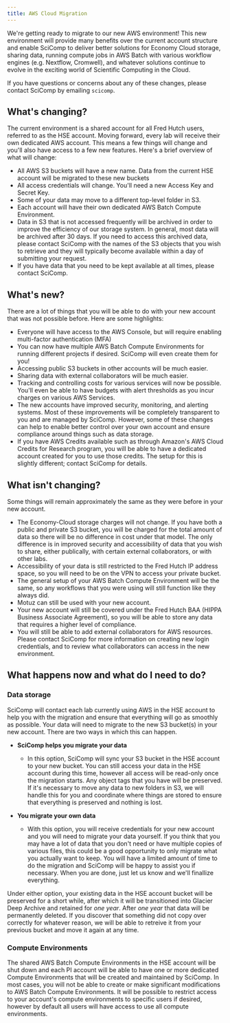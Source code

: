 ```yaml
---
title: AWS Cloud Migration
---
```


We're getting ready to migrate to our new AWS environment!  This new environment will provide many benefits over the current account structure and enable SciComp to deliver better solutions for Economy Cloud storage, sharing data, running compute jobs in AWS Batch with various workflow engines (e.g. Nextflow, Cromwell), and whatever solutions continue to evolve in the exciting world of Scientific Computing in the Cloud.

If you have questions or concerns about any of these changes, please contact SciComp by emailing `scicomp`. 

## What's changing?

The current environment is a shared account for all Fred Hutch users, referred to as the HSE account. Moving forward, every lab will receive their own dedicated AWS account.  This means a few things will change and you'll also have access to a few new features.
Here's a brief overview of what will change:

- All AWS S3 buckets will have a new name.  Data from the current HSE account will be migrated to these new buckets
- All access credentials will change.  You'll need a new Access Key and Secret Key.
- Some of your data may move to a different top-level folder in S3.
- Each account will have their own dedicated AWS Batch Compute Environment.
- Data in S3 that is not accessed frequently will be archived in order to improve the efficiency of our storage system.  In general, most data will be archived after 30 days.  If you need to access this archived data, please contact SciComp with the names of the S3 objects that you wish to retrieve and they will typically become available within a day of submitting your request.
- If you have data that you need to be kept available at all times, please contact SciComp.

## What's new?

There are a lot of things that you will be able to do with your new account that was not possible before.
Here are some highlights:

- Everyone will have access to the AWS Console, but will require enabling multi-factor authentication (MFA)
- You can now have multiple AWS Batch Compute Environments for running different projects if desired.  SciComp will even create them for you!
- Accessing public S3 buckets in other accounts will be much easier.
- Sharing data with external collaborators will be much easier.
- Tracking and controlling costs for various services will now be possible.  You'll even be able to have budgets with alert thresholds as you incur charges on various AWS Services.
- The new accounts have improved security, monitoring, and alerting systems.  Most of these improvements will be completely transparent to you and are managed by SciComp. However, some of these changes can help to enable better control over your own account and ensure compliance around things such as data storage.
- If you have AWS Credits available such as through Amazon's AWS Cloud Credits for Research program, you will be able to have a dedicated account created for you to use those credits.  The setup for this is slightly different; contact SciComp for details.

## What isn't changing?

Some things will remain approximately the same as they were before in your new account.

- The Economy-Cloud storage charges will not change.  If you have both a public and private S3 bucket, you will be charged for the total amount of data so there will be no difference in cost under that model.  The only difference is in improved security and accessibility of data that you wish to share, either publically, with certain external collaborators, or with other labs.
- Accessibility of your data is still restricted to the Fred Hutch IP address space, so you will need to be on the VPN to access your private bucket.
- The general setup of your AWS Batch Compute Environment will be the same, so any workflows that you were using will still function like they always did.
- Motuz can still be used with your new account.
- Your new account will still be covered under the Fred Hutch BAA (HIPPA Business Associate Agreement), so you will be able to store any data that requires a higher level of compliance.
- You will still be able to add external collaborators for AWS resources. Please contact SciComp for more information on creating new login credentials, and to review what collaborators can access in the new environment.

## What happens now and what do I need to do?

### Data storage

SciComp will contact each lab currently using AWS in the HSE account to help you with the migration and ensure that everything will go as smoothly as possible.  Your data will need to migrate to the new S3 bucket(s) in your new account.  There are two ways in which this can happen.

- **SciComp helps you migrate your data**

    - In this option, SciComp will sync your S3 bucket in the HSE account to your new bucket.  You can still access your data in the HSE account during this time, however all access will be read-only once the migration starts.  Any object tags that you have will be preserved.  If it's necessary to move any data to new folders in S3, we will handle this for you and coordinate where things are stored to ensure that everything is preserved and nothing is lost.

- **You migrate your own data**

    - With this option, you will receive credentials for your new account and you will need to migrate your data yourself.  If you think that you may have a lot of data that you don't need or have multiple copies of various files, this could be a good opportunity to only migrate what you actually want to keep.  You will have a limited amount of time to do the migration and SciComp will be happy to assist you if necessary.  When you are done, just let us know and we'll finallize everything.

Under either option, your existing data in the HSE account bucket will be preserved for a short while, after which it will be transitioned into Glacier Deep Archive and retained for *one year*.  After *one year* that data will be permanently deleted.  If you discover that something did not copy over correctly for whatever reason, we will be able to retreive it from your previous bucket and move it again at any time.

### Compute Environments

The shared AWS Batch Compute Environments in the HSE account will be shut down and each PI account will be able to have one or more dedicated Compute Environments that will be created and maintained by SciComp.  In most cases, you will not be able to create or make significant modifications to AWS Batch Compute Environments.  It will be possible to restrict access to your account's compute environments to specific users if desired, however by default all users will have access to use all compute environments.
